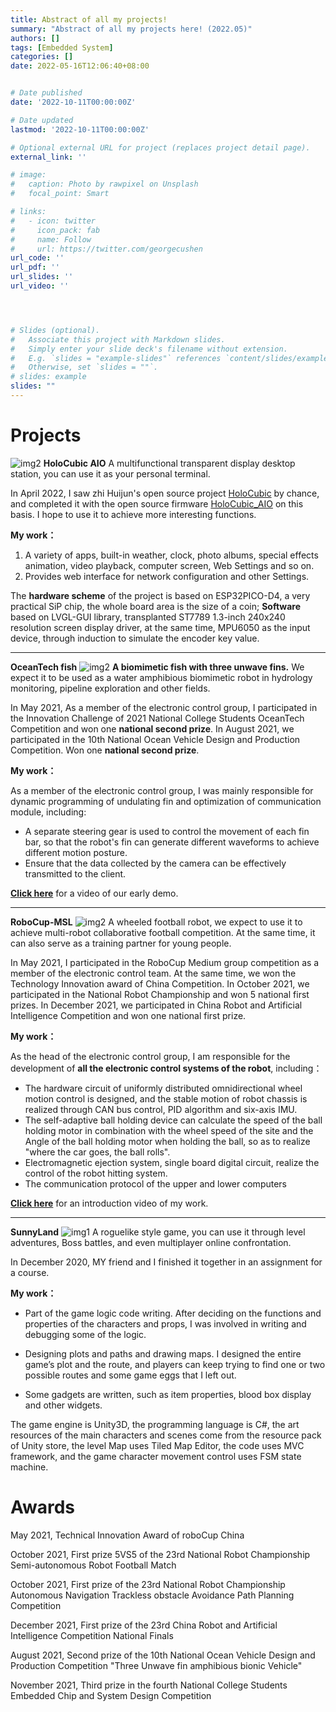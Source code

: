 ```yaml
---
title: Abstract of all my projects!
summary: "Abstract of all my projects here! (2022.05)"
authors: []
tags: [Embedded System]
categories: []
date: 2022-05-16T12:06:40+08:00


# Date published
date: '2022-10-11T00:00:00Z'

# Date updated
lastmod: '2022-10-11T00:00:00Z'

# Optional external URL for project (replaces project detail page).
external_link: ''

# image:
#   caption: Photo by rawpixel on Unsplash
#   focal_point: Smart

# links:
#   - icon: twitter
#     icon_pack: fab
#     name: Follow
#     url: https://twitter.com/georgecushen
url_code: ''
url_pdf: ''
url_slides: ''
url_video: ''




# Slides (optional).
#   Associate this project with Markdown slides.
#   Simply enter your slide deck's filename without extension.
#   E.g. `slides = "example-slides"` references `content/slides/example-slides.md`.
#   Otherwise, set `slides = ""`.
# slides: example
slides: ""
---
```


# Projects
![img2](img/img0.png)
**HoloCubic AIO**
A multifunctional transparent display desktop station, you can use it as your personal terminal.

In April 2022, I saw zhi Huijun's open source project [HoloCubic](https://gitee.com/peng_zhihui/HoloCubic) by chance, and completed it with the open source firmware [HoloCubic_AIO](https://gitee.com/ClimbSnailQ/HoloCubic_AIO) on this basis. I hope to use it to achieve more interesting functions.

**My work：**

1. A variety of apps, built-in weather, clock, photo albums, special effects animation, video playback, computer screen, Web Settings and so on.
2. Provides web interface for network configuration and other Settings.

The **hardware scheme** of the project is based on ESP32PICO-D4, a very practical SiP chip, the whole board area is the size of a coin; **Software** based on LVGL-GUI library, transplanted ST7789 1.3-inch 240x240 resolution screen display driver, at the same time, MPU6050 as the input device, through induction to simulate the encoder key value.

---

**OceanTech fish**
![img2](img/img3.png)
**A biomimetic fish with three unwave fins.** We expect it to be used as a water amphibious biomimetic robot in hydrology monitoring, pipeline exploration and other fields.

In May 2021, As a member of the electronic control group, I participated in the Innovation Challenge of 2021 National College Students OceanTech Competition and won one **national second prize**. In August 2021, we participated in the 10th National Ocean Vehicle Design and Production Competition. Won one **national second prize**.

**My work：**

As a member of the electronic control group, I was mainly responsible for dynamic programming of undulating fin and optimization of communication module, including:
- A separate steering gear is used to control the movement of each fin bar, so that the robot's fin can generate different waveforms to achieve different motion posture.
- Ensure that the data collected by the camera can be effectively transmitted to the client.

[**Click here**](https://www.bilibili.com/video/BV1HY4y1579Y?spm_id_from=333.999.0.0) for a video of our early demo.

---

**RoboCup-MSL**
![img2](img/img4.png)
A wheeled football robot, we expect to use it to achieve multi-robot collaborative football competition. At the same time, it can also serve as a training partner for young people.

In May 2021, I participated in the RoboCup Medium group competition as a member of the electronic control team. At the same time, we won the Technology Innovation award of China Competition. In October 2021, we participated in the National Robot Championship and won 5 national first prizes. In December 2021, we participated in China Robot and Artificial Intelligence Competition and won one national first prize.

**My work：**

As the head of the electronic control group, I am responsible for the development of **all the electronic control systems of the robot**, including：
- The hardware circuit of uniformly distributed omnidirectional wheel motion control is designed, and the stable motion of robot chassis is realized through CAN bus control, PID algorithm and six-axis IMU.
- The self-adaptive ball holding device can calculate the speed of the ball holding motor in combination with the wheel speed of the site and the Angle of the ball holding motor when holding the ball, so as to realize "where the car goes, the ball rolls".
- Electromagnetic ejection system, single board digital circuit, realize the control of the robot hitting system.
- The communication protocol of the upper and lower computers

[**Click here**](https://www.bilibili.com/video/BV1bv411P7pT/) for an introduction video of my work.

---

**SunnyLand**
![img1](img/img1.png)
A roguelike style game, you can use it through level adventures, Boss battles, and even multiplayer online confrontation.

In December 2020, MY friend and I finished it together in an assignment for a course.

**My work：**

- Part of the game logic code writing. After deciding on the functions and properties of the characters and props, I was involved in writing and debugging some of the logic.

- Designing plots and paths and drawing maps. I designed the entire game’s plot and the route, and players can keep trying to find one or two possible routes and some game eggs that I left out.

- Some gadgets are written, such as item properties, blood box display and other widgets.

The game engine is Unity3D, the programming language is C#, the art resources of the main characters and scenes come from the resource pack of Unity store, the level Map uses Tiled Map Editor, the code uses MVC framework, and the game character movement control uses FSM state machine.

# **Awards**

May 2021, Technical Innovation Award of roboCup China

October 2021, First prize 5VS5 of the 23rd National Robot Championship Semi-autonomous Robot Football Match

October 2021, First prize of the 23rd National Robot Championship Autonomous Navigation Trackless obstacle Avoidance Path Planning Competition

December 2021, First prize of the 23rd China Robot and Artificial Intelligence Competition National Finals

August 2021, Second prize of the 10th National Ocean Vehicle Design and Production Competition "Three Unwave fin amphibious bionic Vehicle" 

November 2021, Third prize in the fourth National College Students Embedded Chip and System Design Competition




